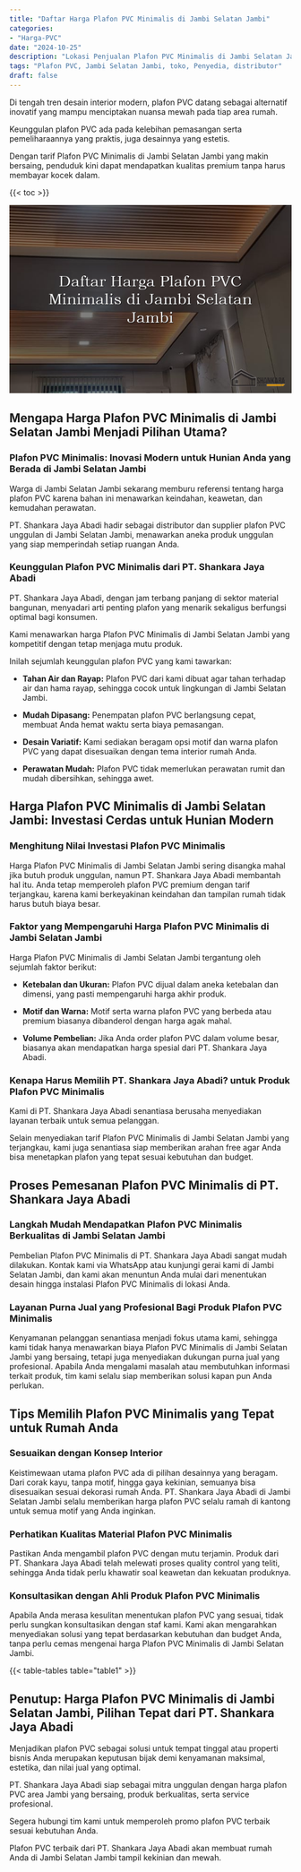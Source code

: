 ```yaml
---
title: "Daftar Harga Plafon PVC Minimalis di Jambi Selatan Jambi"
categories: 
- "Harga-PVC"
date: "2024-10-25"
description: "Lokasi Penjualan Plafon PVC Minimalis di Jambi Selatan Jambi bagi hunian, perkantoran, serta toko. Material unggulan, pilihan motif, warna modern, beserta layanan pemasangan oleh tenaga ahli berpengalaman dan kepastian resmi!|Servis penjualan Plafon PVC Minimalis di Jambi Selatan Jambi bagi kebutuhan hunian, perkantoran, atau ritel, dengan material terbaik dan instalasi oleh tim profesional serta jaminan resmi.|Pilihan Plafon PVC Minimalis di Jambi Selatan Jambi yang terpercaya untuk tempat tinggal, perkantoran, serta gerai, dengan panel unggulan dan instalasi oleh teknisi profesional dan jaminan resmi.|Distribusi Plafon PVC Minimalis di Jambi Selatan Jambi bagi rumah, perkantoran, dan ritel, dengan produk berkualitas dan instalasi dikerjakan oleh tim ahli, disertai dengan kepastian resmi.}"
tags: "Plafon PVC, Jambi Selatan Jambi, toko, Penyedia, distributor"
draft: false
---
```


Di tengah tren desain interior modern, plafon PVC datang sebagai alternatif inovatif yang mampu menciptakan nuansa mewah pada tiap area rumah.

Keunggulan plafon PVC ada pada kelebihan pemasangan serta pemeliharaannya yang praktis, juga desainnya yang estetis.

Dengan tarif Plafon PVC Minimalis di Jambi Selatan Jambi yang makin bersaing, penduduk kini dapat mendapatkan kualitas premium tanpa harus membayar kocek dalam.

{{< toc >}}

![Daftar Harga Plafon PVC Minimalis di Jambi Selatan Jambi](/images/Harga-PVC/Daftar-Harga-Plafon-PVC-Minimalis-di-Jambi-Selatan-Jambi.png)


## Mengapa Harga Plafon PVC Minimalis di Jambi Selatan Jambi Menjadi Pilihan Utama?

### Plafon PVC Minimalis: Inovasi Modern untuk Hunian Anda yang Berada di Jambi Selatan Jambi

Warga di Jambi Selatan Jambi sekarang memburu referensi tentang harga plafon PVC karena bahan ini menawarkan keindahan, keawetan, dan kemudahan perawatan.

PT. Shankara Jaya Abadi hadir sebagai distributor dan supplier plafon PVC unggulan di Jambi Selatan Jambi, menawarkan aneka produk unggulan yang siap memperindah setiap ruangan Anda.

### Keunggulan Plafon PVC Minimalis dari PT. Shankara Jaya Abadi

PT. Shankara Jaya Abadi, dengan jam terbang panjang di sektor material bangunan, menyadari arti penting plafon yang menarik sekaligus berfungsi optimal bagi konsumen.

Kami menawarkan harga Plafon PVC Minimalis di Jambi Selatan Jambi yang kompetitif dengan tetap menjaga mutu produk.

Inilah sejumlah keunggulan plafon PVC yang kami tawarkan:

- **Tahan Air dan Rayap:** Plafon PVC dari kami dibuat agar tahan terhadap air dan hama rayap, sehingga cocok untuk lingkungan di Jambi Selatan Jambi.

- **Mudah Dipasang:** Penempatan plafon PVC berlangsung cepat, membuat Anda hemat waktu serta biaya pemasangan.

- **Desain Variatif:** Kami sediakan beragam opsi motif dan warna plafon PVC yang dapat disesuaikan dengan tema interior rumah Anda.

- **Perawatan Mudah:** Plafon PVC tidak memerlukan perawatan rumit dan mudah dibersihkan, sehingga awet.

## Harga Plafon PVC Minimalis di Jambi Selatan Jambi: Investasi Cerdas untuk Hunian Modern

### Menghitung Nilai Investasi Plafon PVC Minimalis

Harga Plafon PVC Minimalis di Jambi Selatan Jambi sering disangka mahal jika butuh produk unggulan, namun PT. Shankara Jaya Abadi membantah hal itu. Anda tetap memperoleh plafon PVC premium dengan tarif terjangkau, karena kami berkeyakinan keindahan dan tampilan rumah tidak harus butuh biaya besar.

### Faktor yang Mempengaruhi Harga Plafon PVC Minimalis di Jambi Selatan Jambi

Harga Plafon PVC Minimalis di Jambi Selatan Jambi tergantung oleh sejumlah faktor berikut:

- **Ketebalan dan Ukuran:** Plafon PVC dijual dalam aneka ketebalan dan dimensi, yang pasti mempengaruhi harga akhir produk.

- **Motif dan Warna:** Motif serta warna plafon PVC yang berbeda atau premium biasanya dibanderol dengan harga agak mahal.

- **Volume Pembelian:** Jika Anda order plafon PVC dalam volume besar, biasanya akan mendapatkan harga spesial dari PT. Shankara Jaya Abadi.

### Kenapa Harus Memilih PT. Shankara Jaya Abadi? untuk Produk Plafon PVC Minimalis

Kami di PT. Shankara Jaya Abadi senantiasa berusaha menyediakan layanan terbaik untuk semua pelanggan.

Selain menyediakan tarif Plafon PVC Minimalis di Jambi Selatan Jambi yang terjangkau, kami juga senantiasa siap memberikan arahan free agar Anda bisa menetapkan plafon yang tepat sesuai kebutuhan dan budget.

## Proses Pemesanan Plafon PVC Minimalis di PT. Shankara Jaya Abadi

### Langkah Mudah Mendapatkan Plafon PVC Minimalis Berkualitas di Jambi Selatan Jambi

Pembelian Plafon PVC Minimalis di PT. Shankara Jaya Abadi sangat mudah dilakukan. Kontak kami via WhatsApp atau kunjungi gerai kami di Jambi Selatan Jambi, dan kami akan menuntun Anda mulai dari menentukan desain hingga instalasi Plafon PVC Minimalis di lokasi Anda.

### Layanan Purna Jual yang Profesional Bagi Produk Plafon PVC Minimalis

Kenyamanan pelanggan senantiasa menjadi fokus utama kami, sehingga kami tidak hanya menawarkan biaya Plafon PVC Minimalis di Jambi Selatan Jambi yang bersaing, tetapi juga menyediakan dukungan purna jual yang profesional. Apabila Anda mengalami masalah atau membutuhkan informasi terkait produk, tim kami selalu siap memberikan solusi kapan pun Anda perlukan.

## Tips Memilih Plafon PVC Minimalis yang Tepat untuk Rumah Anda

### Sesuaikan dengan Konsep Interior

Keistimewaan utama plafon PVC ada di pilihan desainnya yang beragam. Dari corak kayu, tanpa motif, hingga gaya kekinian, semuanya bisa disesuaikan sesuai dekorasi rumah Anda. PT. Shankara Jaya Abadi di Jambi Selatan Jambi selalu memberikan harga plafon PVC selalu ramah di kantong untuk semua motif yang Anda inginkan.

### Perhatikan Kualitas Material Plafon PVC Minimalis

Pastikan Anda mengambil plafon PVC dengan mutu terjamin. Produk dari PT. Shankara Jaya Abadi telah melewati proses quality control yang teliti, sehingga Anda tidak perlu khawatir soal keawetan dan kekuatan produknya.

### Konsultasikan dengan Ahli Produk Plafon PVC Minimalis

Apabila Anda merasa kesulitan menentukan plafon PVC yang sesuai, tidak perlu sungkan konsultasikan dengan staf kami. Kami akan mengarahkan menyediakan solusi yang tepat berdasarkan kebutuhan dan budget Anda, tanpa perlu cemas mengenai harga Plafon PVC Minimalis di Jambi Selatan Jambi.

{{< table-tables table="table1" >}}

## Penutup: Harga Plafon PVC Minimalis di Jambi Selatan Jambi, Pilihan Tepat dari PT. Shankara Jaya Abadi

Menjadikan plafon PVC sebagai solusi untuk tempat tinggal atau properti bisnis Anda merupakan keputusan bijak demi kenyamanan maksimal, estetika, dan nilai jual yang optimal.

PT. Shankara Jaya Abadi siap sebagai mitra unggulan dengan harga plafon PVC area Jambi yang bersaing, produk berkualitas, serta service profesional.

Segera hubungi tim kami untuk memperoleh promo plafon PVC terbaik sesuai kebutuhan Anda.

Plafon PVC terbaik dari PT. Shankara Jaya Abadi akan membuat rumah Anda di Jambi Selatan Jambi tampil kekinian dan mewah.